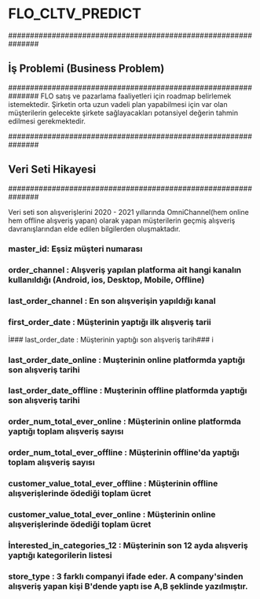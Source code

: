 # FLO_CLTV_PREDICT

###############################################################
## İş Problemi (Business Problem)
###############################################################
 FLO satış ve pazarlama faaliyetleri için roadmap belirlemek istemektedir.
 Şirketin orta uzun vadeli plan yapabilmesi için var olan müşterilerin gelecekte şirkete sağlayacakları potansiyel değerin tahmin edilmesi gerekmektedir.


###############################################################
## Veri Seti Hikayesi
###############################################################

 Veri seti son alışverişlerini 2020 - 2021 yıllarında OmniChannel(hem online hem offline alışveriş yapan) olarak yapan müşterilerin geçmiş alışveriş davranışlarından
 elde edilen bilgilerden oluşmaktadır.

 ### master_id: Eşsiz müşteri numarası
 ### order_channel : Alışveriş yapılan platforma ait hangi kanalın kullanıldığı (Android, ios, Desktop, Mobile, Offline)
 ### last_order_channel : En son alışverişin yapıldığı kanal
 ### first_order_date : Müşterinin yaptığı ilk alışveriş tarii
  İ### last_order_date : Müşterinin yaptığı son alışveriş tarih### i
 ### last_order_date_online : Muşterinin online platformda yaptığı son alışveriş tarihi
 ### last_order_date_offline : Muşterinin offline platformda yaptığı son alışveriş tarihi
 ### order_num_total_ever_online : Müşterinin online platformda yaptığı toplam alışveriş sayısı
 ### order_num_total_ever_offline : Müşterinin offline'da yaptığı toplam alışveriş sayısı
 ### customer_value_total_ever_offline : Müşterinin offline alışverişlerinde ödediği toplam ücret
 ### customer_value_total_ever_online : Müşterinin online alışverişlerinde ödediği toplam ücret
 ### İnterested_in_categories_12 : Müşterinin son 12 ayda alışveriş yaptığı kategorilerin listesi
 ### store_type : 3 farklı companyi ifade eder. A company'sinden alışveriş yapan kişi B'dende yaptı ise A,B şeklinde yazılmıştır.
